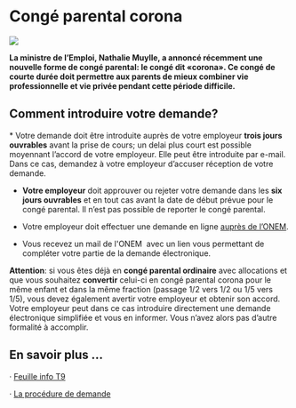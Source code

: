 <link rel="stylesheet" href="S2.css">
<link rel="stylesheet" href="foghorn2.css">

# Congé parental corona

![](https://www.lacsc.be/images/default-source/acv-csc-sitemap/3980-actualiteit-actualite/3980-nieuws-en-persberichten-actualites-et-communiques-de-presse/2020/ouderschapsverlof_lr.jpg?sfvrsn=14bc490c_6)

**La ministre de l’Emploi, Nathalie Muylle, a annoncé récemment une nouvelle forme de congé parental: le congé dit «corona». Ce congé de courte durée doit permettre aux parents de mieux combiner vie professionnelle et vie privée pendant cette période difficile.**

## Comment introduire votre demande?

* Votre demande doit être introduite auprès de votre employeur **trois jours ouvrables** avant la prise de cours; un delai plus court est possible moyennant l’accord de votre employeur. Elle peut être introduite par e-mail. Dans ce cas, demandez à votre employeur d’accuser réception de votre demande.

* **Votre employeur** doit approuver ou rejeter votre demande dans les **six jours ouvrables** et en tout cas avant la date de début prévue pour le congé parental. Il n’est pas possible de reporter le congé parental.

* Votre employeur doit effectuer une demande en ligne [auprès de l’ONEM](https://www.onem.be/fr/nouveau/procedure-de-demande-du-conge-parental-corona).

* Vous recevez un mail de l'ONEM  avec un lien vous permettant de compléter votre partie de la demande électronique.

**Attention**: si vous êtes déjà en **congé parental ordinaire** avec allocations et que vous souhaitez **convertir** celui-ci en congé parental corona pour le même enfant et dans la même fraction (passage 1/2 vers 1/2 ou 1/5 vers 1/5), vous devez également avertir votre employeur et obtenir son accord. Votre employeur peut dans ce cas introduire directement une demande électronique simplifiée et vous en informer. Vous n’avez alors pas d’autre formalité à accomplir.

## En savoir plus ...

&middot; [Feuille info T9](https://www.onem.be/fr/documentation/feuille-info/t9)  

&middot; [La procédure de demande](https://www.onem.be/fr/nouveau/procedure-de-demande-du-conge-parental-corona)